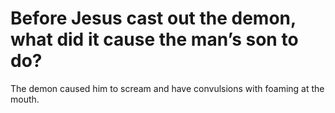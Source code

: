# Before Jesus cast out the demon, what did it cause the man’s son to do?

The demon caused him to scream and have convulsions with foaming at the mouth.
